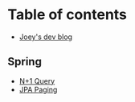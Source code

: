 # Table of contents

* [Joey's dev blog](README.md)

## Spring

* [N+1 Query](spring/n1query.md)
* [JPA Paging](spring/jpa-paging.md)


